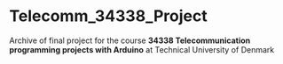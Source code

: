 # Telecomm_34338_Project
Archive of final project for the course **34338 Telecommunication programming projects with Arduino** at Technical University of Denmark

